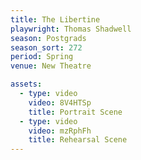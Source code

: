 ```yaml
---
title: The Libertine
playwright: Thomas Shadwell
season: Postgrads
season_sort: 272
period: Spring
venue: New Theatre

assets:
  - type: video
    video: 8V4HTSp
    title: Portrait Scene
  - type: video
    video: mzRphFh
    title: Rehearsal Scene
---
```

